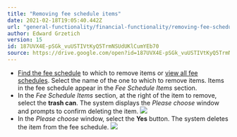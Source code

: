 ```yaml
---
title: "Removing fee schedule items"
date: 2021-02-18T19:05:40.442Z
url: "general-functionality/financial-functionality/removing-fee-schedule-items.html"
author: Edward Grzetich
version: 15
id: 187UVX4E-pSGk_vuUSTIVtKyQ5TrmNSUdUKlCumYEb70
source: https://drive.google.com/open?id=187UVX4E-pSGk_vuUSTIVtKyQ5TrmNSUdUKlCumYEb70
---
```

* [Find the fee schedule](finding-fee-schedules.html) to which to remove items or [view all fee schedules](viewing-all-fee-schedules.html). Select the name of the one to which to remove items. Items in the fee schedule appear in the <em>Fee Schedule Items</em> section.
* In the <em>Fee Schedule Items</em> section, at the right of the item to remove, select the <strong>trash can</strong>. The system displays the <em>Please choose</em> window and prompts to confirm deleting the item.  ![](../../external_files/f66d426bb4bb70367f22dfa7e2e5e2e0.png)
* In the <em>Please choose</em> window, select the <strong>Yes</strong> button. The system deletes the item from the fee schedule. ![](../../external_files/df7cd7306ad9e4778f20e9c0741958ab.png)
